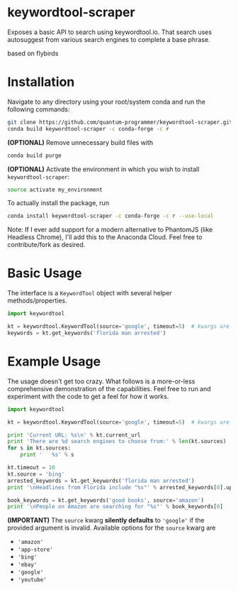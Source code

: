# keywordtool-scraper
Exposes a basic API to search using keywordtool.io. That search uses autosuggest from various search engines to complete a base phrase.



based on flybirds 



# Installation
Navigate to any directory using your root/system conda and run the following commands:
```bash
git clone https://github.com/quantum-programmer/keywordtool-scraper.git
conda build keywordtool-scraper -c conda-forge -c r
```

**(OPTIONAL)** Remove unnecessary build files with
```bash
conda build purge
```

**(OPTIONAL)** Activate the environment in which you wish to install `keywordtool-scraper`:
```bash
source activate my_environment
```

To actually install the package, run
```bash
conda install keywordtool-scraper -c conda-forge -c r --use-local
```

Note: If I ever add support for a modern alternative to PhantomJS (like Headless Chrome), I'll add this to the Anaconda Cloud. Feel free to contribute/fork as desired.


# Basic Usage
The interface is a `KeywordTool` object with several helper methods/properties.
```python
import keywordtool

kt = keywordtool.KeywordTool(source='google', timeout=5)  # kwargs are optional
keywords = kt.get_keywords('florida man arrested')
```

# Example Usage
The usage doesn't get too crazy. What follows is a more-or-less comprehensive demonstration of the capabilities. Feel free to run and experiment with the code to get a feel for how it works.
```python
import keywordtool

kt = keywordtool.KeywordTool(source='google', timeout=5)  # kwargs are optional

print 'Current URL: %s\n' % kt.current_url
print 'There are %d search engines to choose from:' % len(kt.sources)
for s in kt.sources:
    print '   %s' % s

kt.timeout = 10
kt.source = 'bing'
arrested_keywords = kt.get_keywords('florida man arrested')
print '\nHeadlines from Florida include "%s"' % arrested_keywords[0].upper()

book_keywords = kt.get_keywords('good books', source='amazon')
print '\nPeople on Amazon are searching for "%s"' % book_keywords[0]
```

**(IMPORTANT)** The `source` kwarg **silently defaults** to `'google'` if the provided argument is invalid. Available options for the `source` kwarg are
* `'amazon'`
* `'app-store'`
* `'bing'`
* `'ebay'`
* `'google'`
* `'youtube'`
